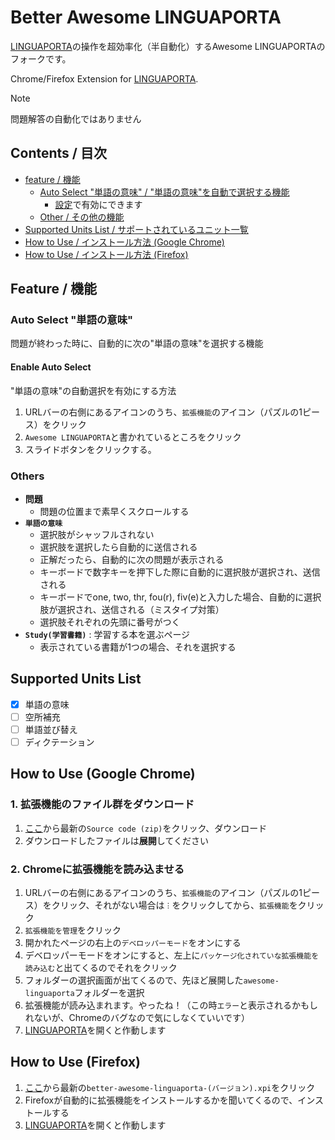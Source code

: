 # Better Awesome LINGUAPORTA
[LINGUAPORTA](https://w5.linguaporta.jp/user/seibido/index.php)の操作を超効率化（半自動化）するAwesome LINGUAPORTAのフォークです。  

Chrome/Firefox Extension for [LINGUAPORTA](https://w5.linguaporta.jp/user/seibido/index.php).

> [!NOTE]
> 問題解答の自動化ではありません

## Contents / 目次
- [feature / 機能](#feature--機能)
    - [Auto Select "単語の意味" / "単語の意味"を自動で選択する機能](#auto-select-単語の意味)
        - [設定](#enable-auto-select)で有効にできます
    - [Other / その他の機能](#others)
- [Supported Units List / サポートされているユニット一覧](#supported-units-list)
- [How to Use / インストール方法 (Google Chrome)](#how-to-use-google-chrome)
- [How to Use / インストール方法 (Firefox)](#how-to-use-firefox)

## Feature / 機能
### Auto Select "単語の意味"
問題が終わった時に、自動的に次の"単語の意味"を選択する機能

#### Enable Auto Select
"単語の意味"の自動選択を有効にする方法
1. URLバーの右側にあるアイコンのうち、`拡張機能`のアイコン（パズルの1ピース）をクリック
1. `Awesome LINGUAPORTA`と書かれているところをクリック
1. スライドボタンをクリックする。

### Others
- **問題**
    - 問題の位置まで素早くスクロールする
- **`単語の意味`**
    - 選択肢がシャッフルされない
    - 選択肢を選択したら自動的に送信される
    - 正解だったら、自動的に次の問題が表示される
    - キーボードで数字キーを押下した際に自動的に選択肢が選択され、送信される
    - キーボードでone, two, thr, fou(r), fiv(e)と入力した場合、自動的に選択肢が選択され、送信される（ミスタイプ対策）
    - 選択肢それぞれの先頭に番号がつく
- **`Study(学習書籍)`** : 学習する本を選ぶページ
    - 表示されている書籍が1つの場合、それを選択する

## Supported Units List
- [x] 単語の意味
- [ ] 空所補充
- [ ] 単語並び替え
- [ ] ディクテーション

## How to Use (Google Chrome)
### 1. 拡張機能のファイル群をダウンロード
1. [ここ](https://github.com/okaits/better-awesome-linguaporta/releases)から最新の`Source code (zip)`をクリック、ダウンロード
2. ダウンロードしたファイルは**展開**してください

### 2. Chromeに拡張機能を読み込ませる
1. URLバーの右側にあるアイコンのうち、`拡張機能`のアイコン（パズルの1ピース）をクリック、それがない場合は`︙`をクリックしてから、`拡張機能`をクリック
1. `拡張機能を管理`をクリック
1. 開かれたページの右上の`デベロッパーモード`をオンにする
1. デベロッパーモードをオンにすると、左上に`パッケージ化されていな拡張機能を読み込む`と出てくるのでそれをクリック
1. フォルダーの選択画面が出てくるので、先ほど展開した`awesome-linguaporta`フォルダーを選択
1. 拡張機能が読み込まれます。やったね！（この時`エラー`と表示されるかもしれないが、Chromeのバグなので気にしなくていいです）
1. [LINGUAPORTA](https://w5.linguaporta.jp/user/seibido/index.php)を開くと作動します

## How to Use (Firefox)
1. [ここ](https://github.com/okaits/better-awesome-linguaporta/releases)から最新の`better-awesome-linguaporta-(バージョン).xpi`をクリック
2. Firefoxが自動的に拡張機能をインストールするかを聞いてくるので、インストールする
3. [LINGUAPORTA](https://w5.linguaporta.jp/user/seibido/index.php)を開くと作動します
